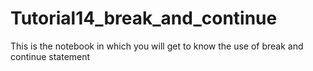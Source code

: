 # Tutorial14_break_and_continue
This is the notebook in which you will get to know the  use of break and continue statement
